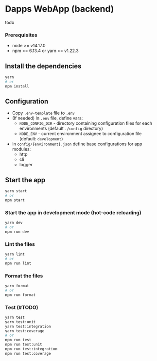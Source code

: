 # Dapps WebApp (backend)

todo

### Prerequisites
 - node >= v14.17.0
 - npm >= 6.13.4 or yarn >= v1.22.3

## Install the dependencies

```bash
yarn
# or
npm install
```

## Configuration

 - Copy `.env-template` file to `.env`
 - (If needed) In `.env` file, define vars:
   - `NODE_CONFIG_DIR` - directory containing configuration files for each environments (default `./config` directory)
   - `NODE_ENV` - current environment assignee to configuration file (default: `development`)
 - In `config/{environment}.json` define base configurations for app modules:
   - http
   - cli
   - logger

## Start the app

```bash
yarn start
# or
npm start
```

### Start the app in development mode (hot-code reloading)

```bash
yarn dev
# or
npm run dev
```

### Lint the files

```bash
yarn lint
# or
npm run lint
```

### Format the files

```bash
yarn format
# or
npm run format
```

### Test (#TODO)

```bash
yarn test
yarn test:unit
yarn test:integration
yarn test:coverage
# or
npm run test
npm run test:unit
npm run test:integration
npm run test:coverage
```
